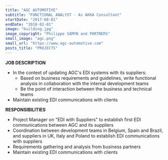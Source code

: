 ```yaml
---
title: "AGC AUTOMOTIVE"
subtitle: "FUNCTIONAL ANALYST - As AKKA Consultant"
startDate: "2017-08-01"
endDate: "2018-02-01"
image: "building.jpg"
image_copyright: "Philippe SAMYN and PARTNERS"
small_image: "agc.png"
small_url: "https://www.agc-automotive.com"
posts_title: "PROJECTS"
---
```


<b>JOB DESCRIPTION</b><br>
- In the context of updating AGC's EDI systems with its suppliers:<br>
    - Based on business requirements and guidelines, write functional analysis in collaboration with the internal development teams<br>
    - Be the point of interaction between the business and technical teams<br>
- Maintain existing EDI communications with clients<br>

<b>RESPONSIBILITIES</b><br>
- Project Manager on "EDI with Suppliers" to establish first EDI communications between AGC and its suppliers<br>
- Coordination between development teams in Belgium, Spain and Brazil, and suppliers in UK, Italy and Poland to establish EDI communications with suppliers<br>
- Requirements gathering and analysis from business partners<br>
- Maintain existing EDI communications with clients<br>
